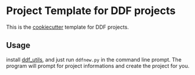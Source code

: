 # Project Template for DDF projects

This is the [cookiecutter](https://cookiecutter.readthedocs.io/en/latest/readme.html) template
for DDF projects.

## Usage

install [ddf_utils](https://github.com/semio/ddf_utils), and just run `ddfnew.py`
in the command line prompt. The program will prompt for project informations and
create the project for you.

